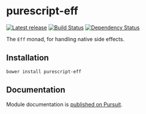 # purescript-eff

[![Latest release](http://img.shields.io/bower/v/purescript-eff.svg)](https://github.com/purescript/purescript-eff/releases)
[![Build Status](https://travis-ci.org/purescript/purescript-eff.svg?branch=master)](https://travis-ci.org/purescript/purescript-eff)
[![Dependency Status](https://www.versioneye.com/user/projects/55848cde3638610015000408/badge.svg?style=flat)](https://www.versioneye.com/user/projects/55848cde3638610015000408)

The `Eff` monad, for handling native side effects.

## Installation

```
bower install purescript-eff
```

## Documentation

Module documentation is [published on Pursuit](http://pursuit.purescript.org/packages/purescript-eff).
